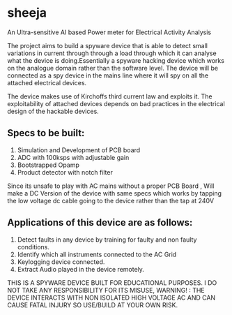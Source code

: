 # sheeja
An Ultra-sensitive AI based Power meter for Electrical Activity Analysis

The project aims to build a spyware device that is able to detect small variations in current through through a load through which it can analyse what the device is doing.Essentially a spyware hacking device which works on the analogue domain rather than the software level. The device will be connected as a spy device in the mains line where it will spy on all the attached electrical devices.

The device makes use of Kirchoffs third current law and exploits it. The exploitability of attached devices depends on bad practices in the electrical design of the hackable devices.

## Specs to be built:

1. Simulation and Development of PCB board
2. ADC with 100ksps with adjustable gain 
3. Bootstrapped Opamp 
4. Product detector with notch filter

Since its unsafe to play with AC mains without a proper PCB Board , Will make a DC Version of the device with same specs which works by tapping the low voltage dc cable going to the device rather than the tap at 240V

## Applications of this device are as follows:

1. Detect faults in any device by training for faulty and non faulty conditions.
2. Identify which all instruments connected to the AC Grid
3. Keylogging device connected.
4. Extract Audio played in the device remotely.

THIS IS A SPYWARE DEVICE BUILT FOR EDUCATIONAL PURPOSES. I DO NOT TAKE ANY RESPONSIBILITY FOR ITS MISUSE, WARNING! : THE DEVICE INTERACTS WITH NON ISOLATED HIGH VOLTAGE AC AND CAN CAUSE FATAL INJURY SO USE/BUILD AT YOUR OWN RISK.